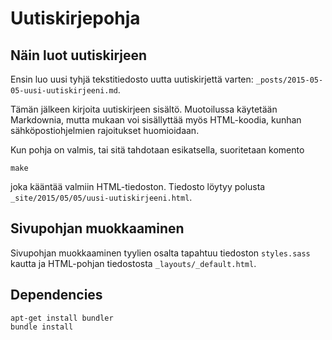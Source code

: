 # Uutiskirjepohja

## Näin luot uutiskirjeen
Ensin luo uusi tyhjä tekstitiedosto uutta uutiskirjettä varten: `_posts/2015-05-05-uusi-uutiskirjeeni.md`.

Tämän jälkeen kirjoita uutiskirjeen sisältö. Muotoilussa käytetään Markdownia, mutta mukaan voi sisällyttää myös HTML-koodia, kunhan sähköpostiohjelmien rajoitukset huomioidaan.

Kun pohja on valmis, tai sitä tahdotaan esikatsella, suoritetaan komento

    make

joka kääntää valmiin HTML-tiedoston. Tiedosto löytyy polusta `_site/2015/05/05/uusi-uutiskirjeeni.html`.


## Sivupohjan muokkaaminen
Sivupohjan muokkaaminen tyylien osalta tapahtuu tiedoston `styles.sass` kautta ja HTML-pohjan tiedostosta `_layouts/_default.html`.


## Dependencies

    apt-get install bundler
    bundle install
